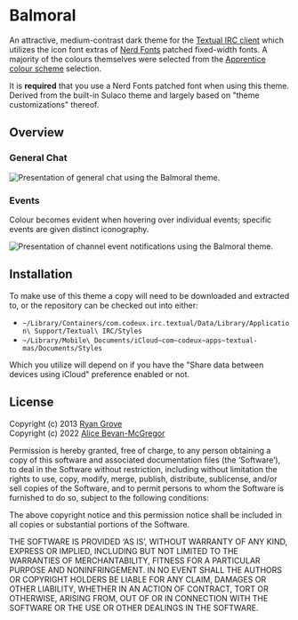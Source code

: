 # Balmoral

An attractive, medium-contrast dark theme for the [Textual IRC client](https://github.com/Codeux-Software/Textual) which utilizes the icon font extras of [Nerd Fonts](https://www.nerdfonts.com) patched fixed-width fonts. A majority of the colours themselves were selected from the [Apprentice colour scheme](https://github.com/romainl/apprentice-colorschemes#readme) selection.

It is **required** that you use a Nerd Fonts patched font when using this theme. Derived from the built-in Sulaco theme and largely based on "theme customizations" thereof.


## Overview

### General Chat

![Presentation of general chat using the Balmoral theme.](https://ghcdn.webcore.io/textual/balmoral-basics.png)


### Events

Colour becomes evident when hovering over individual events; specific events are given distinct iconography.

![Presentation of channel event notifications using the Balmoral theme.](https://ghcdn.webcore.io/textual/balmoral-events.png)


## Installation

To make use of this theme a copy will need to be downloaded and extracted to, or the repository can be checked out into either:

* `~/Library/Containers/com.codeux.irc.textual/Data/Library/Application\ Support/Textual\ IRC/Styles`
* `~/Library/Mobile\ Documents/iCloud~com~codeux~apps~textual-mas/Documents/Styles`

Which you utilize will depend on if you have the "Share data between devices using iCloud" preference enabled or not.


## License

Copyright (c) 2013 [Ryan Grove](mailto:ryan@wonko.com)  
Copyright (c) 2022 [Alice Bevan-McGregor](mailto:alice@gothcandy.com)

Permission is hereby granted, free of charge, to any person obtaining a copy of this software and associated documentation files (the ‘Software’), to deal in the Software without restriction, including without limitation the rights to use, copy, modify, merge, publish, distribute, sublicense, and/or sell copies of the Software, and to permit persons to whom the Software is furnished to do so, subject to the following conditions:

The above copyright notice and this permission notice shall be included in all copies or substantial portions of the Software.

THE SOFTWARE IS PROVIDED ‘AS IS’, WITHOUT WARRANTY OF ANY KIND, EXPRESS OR IMPLIED, INCLUDING BUT NOT LIMITED TO THE WARRANTIES OF MERCHANTABILITY, FITNESS FOR A PARTICULAR PURPOSE AND NONINFRINGEMENT. IN NO EVENT SHALL THE AUTHORS OR COPYRIGHT HOLDERS BE LIABLE FOR ANY CLAIM, DAMAGES OR OTHER LIABILITY, WHETHER IN AN ACTION OF CONTRACT, TORT OR OTHERWISE, ARISING FROM, OUT OF OR IN CONNECTION WITH THE SOFTWARE OR THE USE OR OTHER DEALINGS IN THE SOFTWARE.


